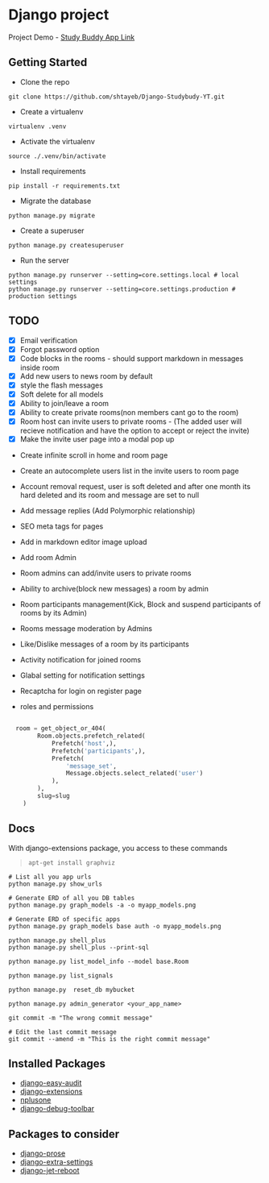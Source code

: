 # Django project
Project Demo - [Study Buddy App Link](https://study-buddy-app.up.railway.app/)

## Getting Started

- Clone the repo

```shell
git clone https://github.com/shtayeb/Django-Studybudy-YT.git
```

- Create a virtualenv

```shell
virtualenv .venv
```

- Activate the virtualenv

```shell
source ./.venv/bin/activate
```

- Install requirements

```shell
pip install -r requirements.txt
```

- Migrate the database

```shell
python manage.py migrate
```

- Create a superuser

```shell
python manage.py createsuperuser
```

- Run the server

```shell
python manage.py runserver --setting=core.settings.local # local settings
python manage.py runserver --setting=core.settings.production # production settings
```

## TODO

- [x] Email verification
- [x] Forgot password option
- [x] Code blocks in the rooms - should support markdown in messages inside room
- [x] Add new users to news room by default
- [x] style the flash messages
- [x] Soft delete for all models
- [x] Ability to join/leave a room
- [x] Ability to create private rooms(non members cant go to the room)
- [x] Room host can invite users to private rooms - (The added user will recieve notification and have the option to accept or reject the invite)
- [x] Make the invite user page into a modal pop up
- Create infinite scroll in home and room page
- Create an autocomplete users list in the invite users to room page

- Account removal request, user is soft deleted and after one month its hard deleted and its room and message are set to null
- Add message replies (Add Polymorphic relationship)
- SEO meta tags for pages
- Add in markdown editor image upload

- Add room Admin
- Room admins can add/invite users to private rooms
- Ability to archive(block new messages) a room by admin
- Room participants management(Kick, Block and suspend participants of rooms by its Admin)
- Rooms message moderation by Admins

- Like/Dislike messages of a room by its participants
- Activity notification for joined rooms
- Glabal setting for notification settings
- Recaptcha for login on register page
- roles and permissions


```python

  room = get_object_or_404(
        Room.objects.prefetch_related(
            Prefetch('host',),
            Prefetch('participants',),
            Prefetch(
                'message_set',
                Message.objects.select_related('user')
            ),
        ), 
        slug=slug
    )
```

## Docs

With django-extensions package, you access to these commands

>  `apt-get install graphviz`

```shell
# List all you app urls
python manage.py show_urls

# Generate ERD of all you DB tables
python manage.py graph_models -a -o myapp_models.png

# Generate ERD of specific apps
python manage.py graph_models base auth -o myapp_models.png

python manage.py shell_plus
python manage.py shell_plus --print-sql

python manage.py list_model_info --model base.Room

python manage.py list_signals

python manage.py  reset_db mybucket

python manage.py admin_generator <your_app_name>

```

```shell
git commit -m "The wrong commit message"

# Edit the last commit message
git commit --amend -m "This is the right commit message"
```

## Installed Packages
- [django-easy-audit](https://github.com/soynatan/django-easy-audit)
- [django-extensions](https://github.com/django-extensions/django-extensions)
- [nplusone](https://github.com/jmcarp/nplusone)
- [django-debug-toolbar](https://)

## Packages to consider
- [django-prose](https://github.com/withlogicco/django-prose)
- [django-extra-settings](https://github.com/fabiocaccamo/django-extra-settings)
- [django-jet-reboot](https://github.com/assem-ch/django-jet-reboot)